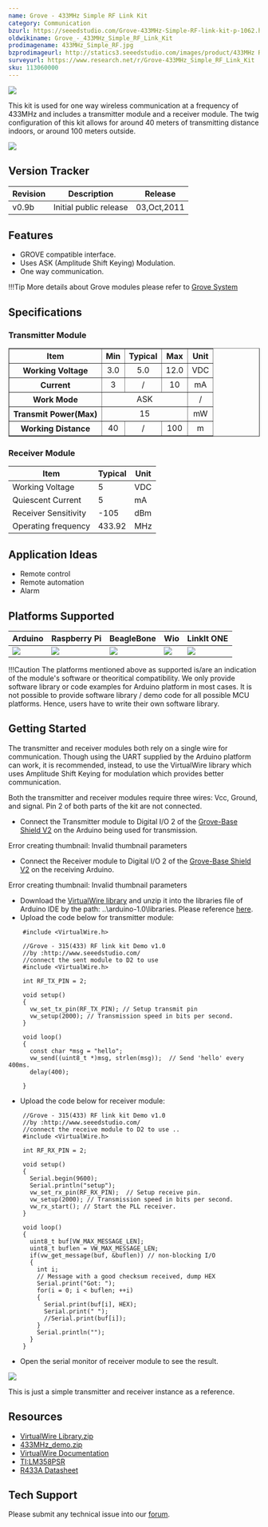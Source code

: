 ```yaml
---
name: Grove - 433MHz Simple RF Link Kit
category: Communication
bzurl: https://seeedstudio.com/Grove-433MHz-Simple-RF-link-kit-p-1062.html
oldwikiname: Grove_-_433MHz_Simple_RF_Link_Kit
prodimagename: 433MHz_Simple_RF.jpg
bzprodimageurl: http://statics3.seeedstudio.com/images/product/433MHz RF kit.jpg
surveyurl: https://www.research.net/r/Grove-433MHz_Simple_RF_Link_Kit
sku: 113060000
---
```


![](https://raw.githubusercontent.com/SeeedDocument/Grove-433MHz_Simple_RF_Link_Kit/master/img/433MHz_Simple_RF.jpg)

This kit is used for one way wireless communication at a frequency of 433MHz and includes a transmitter module and a receiver module. The twig configuration of this kit allows for around 40 meters of transmitting distance indoors, or around 100 meters outside.

[![](https://raw.githubusercontent.com/SeeedDocument/common/master/Get_One_Now_Banner.png)](http://www.seeedstudio.com/Grove-433MHz-Simple-RF-link-kit-p-1062.html)

Version Tracker
---------------

| Revision | Description            | Release     |
|----------|------------------------|-------------|
| v0.9b    | Initial public release | 03,Oct,2011 |

Features
--------

-   GROVE compatible interface.
-   Uses ASK (Amplitude Shift Keying) Modulation.
-   One way communication.

!!!Tip
    More details about Grove modules please refer to [Grove System](http://wiki.seeedstudio.com/Grove_System/)
    
Specifications
-------------

### Transmitter Module

<table border="1" cellspacing="0" width="80%">
<tr>
<th scope="col">
Item
</th>
<th scope="col">
Min
</th>
<th scope="col">
Typical
</th>
<th scope="col">
Max
</th>
<th scope="col">
Unit
</th>
</tr>
<tr align="center">
<th scope="row">
Working Voltage
</th>
<td>
3.0
</td>
<td>
5.0
</td>
<td>
12.0
</td>
<td>
VDC
</td>
</tr>
<tr align="center">
<th scope="row">
Current
</th>
<td>
3
</td>
<td>
/
</td>
<td>
10
</td>
<td>
mA
</td>
</tr>
<tr align="center">
<th scope="row">
Work Mode
</th>
<td colspan="3">
ASK
</td>
<td>
/
</td>
</tr>
<tr align="center">
<th scope="row">
Transmit Power(Max)
</th>
<td colspan="3">
15
</td>
<td>
mW
</td>
</tr>
<tr align="center">
<th scope="row">
Working Distance
</th>
<td>
40
</td>
<td>
/
</td>
<td>
100
</td>
<td>
m
</td>
</tr>
</table>

### Receiver Module

| Item                 | Typical | Unit |
|----------------------|---------|------|
| Working Voltage      | 5       | VDC  |
| Quiescent Current    | 5       | mA   |
| Receiver Sensitivity | -105    | dBm  |
| Operating frequency  | 433.92  | MHz  |

Application Ideas
-----------------

-   Remote control
-   Remote automation
-   Alarm

Platforms Supported
-------------------

| Arduino                                                                                             | Raspberry Pi                                                                                             | BeagleBone                                                                                      | Wio                                                                                               | LinkIt ONE                                                                                         |
|-----------------------------------------------------------------------------------------------------|----------------------------------------------------------------------------------------------------------|-------------------------------------------------------------------------------------------------|---------------------------------------------------------------------------------------------------|----------------------------------------------------------------------------------------------------|
| ![](https://raw.githubusercontent.com/SeeedDocument/wiki_english/master/docs/images/arduino_logo.jpg) | ![](https://raw.githubusercontent.com/SeeedDocument/wiki_english/master/docs/images/raspberry_pi_logo_n.jpg) | ![](https://raw.githubusercontent.com/SeeedDocument/wiki_english/master/docs/images/bbg_logo_n.jpg) | ![](https://raw.githubusercontent.com/SeeedDocument/wiki_english/master/docs/images/wio_logo_n.jpg) | ![](https://raw.githubusercontent.com/SeeedDocument/wiki_english/master/docs/images/linkit_logo_n.jpg) |

!!!Caution
    The platforms mentioned above as supported is/are an indication of the module's software or theoritical compatibility. We only provide software library or code examples for Arduino platform in most cases. It is not possible to provide software library / demo code for all possible MCU platforms. Hence, users have to write their own software library.

Getting Started
---------------

The transmitter and receiver modules both rely on a single wire for communication. Though using the UART supplied by the Arduino platform can work, it is recommended, instead, to use the VirtualWire library which uses Amplitude Shift Keying for modulation which provides better communication.

Both the transmitter and receiver modules require three wires: Vcc, Ground, and signal. Pin 2 of both parts of the kit are not connected.

-   Connect the Transmitter module to Digital I/O 2 of the [Grove-Base Shield V2](/Base_Shield_V2 "Grove - Base Shield") on the Arduino being used for transmission.

Error creating thumbnail: Invalid thumbnail parameters

-   Connect the Receiver module to Digital I/O 2 of the [Grove-Base Shield V2](/Base_Shield_V2 "Grove - Base Shield") on the receiving Arduino.

Error creating thumbnail: Invalid thumbnail parameters

-   Download the [VirtualWire library](https://raw.githubusercontent.com/SeeedDocument/Grove-433MHz_Simple_RF_Link_Kit/master/res/VirtualWire_Library.zip) and unzip it into the libraries file of Arduino IDE by the path: ..\\arduino-1.0\\libraries. Please reference [here](http://www.pjrc.com/teensy/td_libs_VirtualWire.html).
-   Upload the code below for transmitter module:

```
    #include <VirtualWire.h>

    //Grove - 315(433) RF link kit Demo v1.0
    //by :http://www.seeedstudio.com/
    //connect the sent module to D2 to use  
    #include <VirtualWire.h>
     
    int RF_TX_PIN = 2;
     
    void setup()
    {
      vw_set_tx_pin(RF_TX_PIN); // Setup transmit pin
      vw_setup(2000); // Transmission speed in bits per second.
    }
     
    void loop()
    {
      const char *msg = "hello";
      vw_send((uint8_t *)msg, strlen(msg));  // Send 'hello' every 400ms.
      delay(400);
     
    }
```

-   Upload the code below for receiver module:

```
    //Grove - 315(433) RF link kit Demo v1.0
    //by :http://www.seeedstudio.com/
    //connect the receive module to D2 to use ..
    #include <VirtualWire.h>
     
    int RF_RX_PIN = 2;
     
    void setup()
    {
      Serial.begin(9600);
      Serial.println("setup");
      vw_set_rx_pin(RF_RX_PIN);  // Setup receive pin.
      vw_setup(2000); // Transmission speed in bits per second.
      vw_rx_start(); // Start the PLL receiver.
    }
     
    void loop()
    {
      uint8_t buf[VW_MAX_MESSAGE_LEN];
      uint8_t buflen = VW_MAX_MESSAGE_LEN;
      if(vw_get_message(buf, &buflen)) // non-blocking I/O
      {
        int i;
        // Message with a good checksum received, dump HEX
        Serial.print("Got: ");
        for(i = 0; i < buflen; ++i)
        {
          Serial.print(buf[i], HEX);
          Serial.print(" ");
          //Serial.print(buf[i]);
        }
        Serial.println("");
      }
    }
```        

-   Open the serial monitor of receiver module to see the result.

![](https://raw.githubusercontent.com/SeeedDocument/Grove-433MHz_Simple_RF_Link_Kit/master/img/Receive_Data.jpg)

This is just a simple transmitter and receiver instance as a reference.

Resources
---------

-   [VirtualWire Library.zip](https://raw.githubusercontent.com/SeeedDocument/Grove-433MHz_Simple_RF_Link_Kit/master/res/VirtualWire_Library.zip)
-   [433MHz\_demo.zip](https://raw.githubusercontent.com/SeeedDocument/Grove-433MHz_Simple_RF_Link_Kit/master/res/315MHz_Demo.zip)
-   [VirtualWire Documentation](http://www.open.com.au/mikem/arduino/VirtualWire.pdf)
-   [TI:LM358PSR](https://raw.githubusercontent.com/SeeedDocument/Grove-433MHz_Simple_RF_Link_Kit/master/res/1110010P1.pdf)
-   [R433A Datasheet](https://raw.githubusercontent.com/SeeedDocument/Grove-433MHz_Simple_RF_Link_Kit/master/res/ADI;ACTR433A.pdf)



<!-- This Markdown file was created from http://www.seeedstudio.com/wiki/Grove_-_433MHz_Simple_RF_Link_Kit -->

## Tech Support
Please submit any technical issue into our [forum](http://forum.seeedstudio.com/). 
